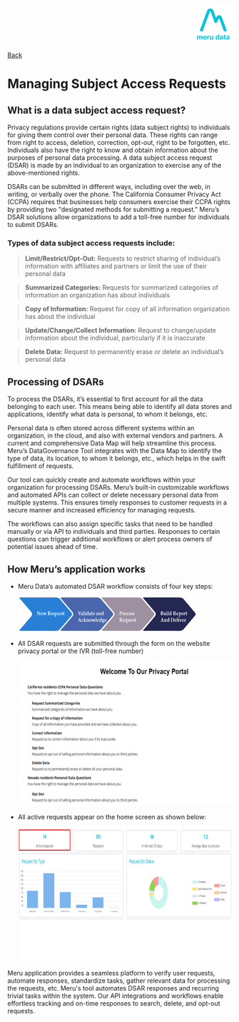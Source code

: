 <p align="Right">
  <img width="85" height="85" src="../../Media/Images/Logos/Merudata_Logo1.png">
</p>

[Back](../../Products.md)

# Managing Subject Access Requests 

## What is a data subject access request? 

Privacy regulations provide certain rights (data subject rights) to individuals for giving them control over their personal data. These rights can range from right to access, deletion, correction, opt-out, right to be forgotten, etc. Individuals also have the right to know and obtain information about the purposes of personal data processing. A data subject access request (DSAR) is made by an individual to an organization to exercise any of the above-mentioned rights.  

DSARs can be submitted in different ways, including over the web, in writing, or verbally over the phone. The California Consumer Privacy Act (CCPA) requires that businesses help consumers exercise their CCPA rights by providing two "designated methods for submitting a request." Meru’s DSAR solutions allow organizations to add a toll-free number for individuals to submit DSARs. 

### **Types of data subject access requests include:**

> **Limit/Restrict/Opt-Out:** Requests to restrict sharing of individual’s information with affiliates and partners or limit the use of their personal data

> **Summarized Categories:** Requests for summarized categories of information an organization has about individuals

> **Copy of Information:** Request for copy of all information organization has about the individual

> **Update/Change/Collect Information:** Request to change/update information about the individual, particularly if it is inaccurate

> **Delete Data:** Request to permanently erase or delete an individual’s personal data

## Processing of DSARs 

To process the DSARs, it’s essential to first account for all the data belonging to each user. This means being able to identify all data stores and applications, identify what data is personal, to whom it belongs, etc. 

Personal data is often stored across different systems within an organization, in the cloud, and also with external vendors and partners. A current and comprehensive Data Map will help streamline this process. Meru’s DataGovernance Tool integrates with the Data Map to identify the type of data, its location, to whom it belongs, etc., which helps in the swift fulfillment of requests. 

Our tool can quickly create and automate workflows within your organization for processing DSARs. Meru’s built-in customizable workflows and automated APIs can collect or delete necessary personal data from multiple systems. This ensures timely responses to customer requests in a secure manner and increased efficiency for managing requests. 

The workflows can also assign specific tasks that need to be handled manually or via API to individuals and third parties. Responses to certain questions can trigger additional workflows or alert process owners of potential issues ahead of time. 

## How Meru’s application works 

- Meru Data’s automated DSAR workflow consists of four key steps:

  <p align="left">
    <img width="400" height="80" src="../../Media/Images/Products/DSAR/DSAR_Workflow.png">
  </p>

- All DSAR requests are submitted through the form on the website privacy portal or the IVR (toll-free number)

  <p align="left">
    <img width="600" height="324" src="../../Media/Images/Products/DSAR/DSA_request_site.png">
  </p>

- All active requests appear on the home screen as shown below:

  <p align="left">
    <img width="831" height="302" src="../../Media/Images/Products/DSAR/DSAR_Active_Req.png">
  </p>

Meru application provides a seamless platform to verify user requests, automate responses, standardize tasks, gather relevant data for processing the requests, etc. Meru's tool automates DSAR responses and recurring trivial tasks within the system. Our API integrations and workflows enable effortless tracking and on-time responses to search, delete, and opt-out requests.